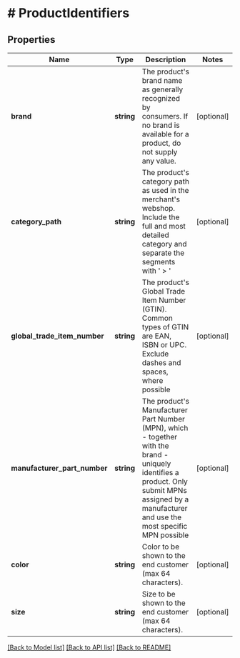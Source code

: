 # # ProductIdentifiers

## Properties

Name | Type | Description | Notes
------------ | ------------- | ------------- | -------------
**brand** | **string** | The product&#39;s brand name as generally recognized by consumers. If no brand is available for a product, do not supply any value. | [optional]
**category_path** | **string** | The product&#39;s category path as used in the merchant&#39;s webshop. Include the full and most detailed category and separate the segments with &#39; &gt; &#39; | [optional]
**global_trade_item_number** | **string** | The product&#39;s Global Trade Item Number (GTIN). Common types of GTIN are EAN, ISBN or UPC. Exclude dashes and spaces, where possible | [optional]
**manufacturer_part_number** | **string** | The product&#39;s Manufacturer Part Number (MPN), which - together with the brand - uniquely identifies a product. Only submit MPNs assigned by a manufacturer and use the most specific MPN possible | [optional]
**color** | **string** | Color to be shown to the end customer (max 64 characters). | [optional]
**size** | **string** | Size to be shown to the end customer (max 64 characters). | [optional]

[[Back to Model list]](../../README.md#models) [[Back to API list]](../../README.md#endpoints) [[Back to README]](../../README.md)
